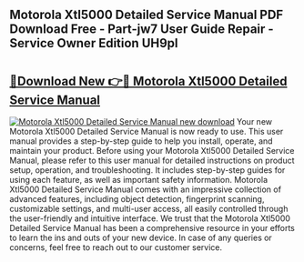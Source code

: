 ## Motorola Xtl5000 Detailed Service Manual PDF Download Free - Part-jw7 User Guide Repair - Service Owner Edition UH9pl

# <h2><a href="http://bc48044.oget.top/?id=Motorola+Xtl5000+Detailed+Service+Manual">🔗Download New 👉🔴 Motorola Xtl5000 Detailed Service Manual</a></h2>

[![Motorola Xtl5000 Detailed Service Manual new download](https://i.imgur.com/5g1atiW.png)](http://bc48044.oget.top/?id=Motorola+Xtl5000+Detailed+Service+Manual)
Your new Motorola Xtl5000 Detailed Service Manual is now ready to use. This user manual provides a step-by-step guide to help you install, operate, and maintain your product. Before using your Motorola Xtl5000 Detailed Service Manual, please refer to this user manual for detailed instructions on product setup, operation, and troubleshooting. It includes step-by-step guides for using each feature, as well as important safety information. Motorola Xtl5000 Detailed Service Manual comes with an impressive collection of advanced features, including object detection, fingerprint scanning, customizable settings, and multi-user access, all easily controlled through the user-friendly and intuitive interface. We trust that the Motorola Xtl5000 Detailed Service Manual has been a comprehensive resource in your efforts to learn the ins and outs of your new device. In case of any queries or concerns, feel free to reach out to our customer service.
